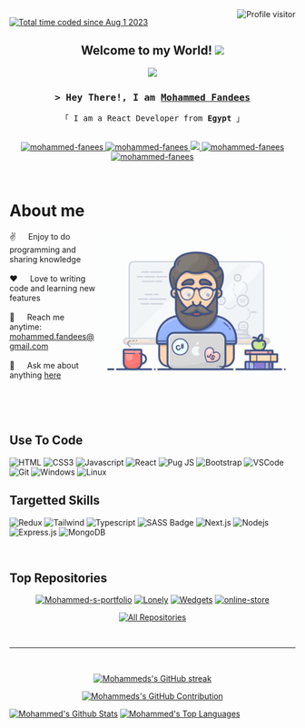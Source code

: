 <a href="https://komarev.com/ghpvc/?username=mohammed-fandees">
  <img align="right" src="https://komarev.com/ghpvc/?username=mohammed-fandees&label=Visitors&color=0e75b6&style=flat"
    alt="Profile visitor" />
</a>

<a href="https://wakatime.com/@9b724250-5120-4677-a2e0-78b5979e78d1"><img
    src="https://wakatime.com/badge/user/9b724250-5120-4677-a2e0-78b5979e78d1.svg"
    alt="Total time coded since Aug 1 2023" />
</a>

<h2 align="center">
  Welcome to my World!
  <img src="https://media.giphy.com/media/hvRJCLFzcasrR4ia7z/giphy.gif" width="28">
</h2>

<p align="center">
  <a href="https://github.com/mohammed-fandees"><img
      src="https://readme-typing-svg.herokuapp.com/?lines=Self%20Taught%20Programmer;React%20Developer;2%2B%20years%20of%20coding%20experience;Always%20learning%20new%20things&center=true&width=380&height=45"></a>
</p>




<!-- Intro  -->
<h3 align="center">
  <samp>&gt; Hey There!, I am
    <b><a target="_blank" href="https://mohamed-fandees.firebaseapp.com">Mohammed Fandees</a></b>
  </samp>
</h3>


<p align="center">
  <samp>
    「 I am a React Developer from <b>Egypt</b> 」
    <br>
    <br>
  </samp>
</p>

<p align="center">
  <a href="https://mohamed-fandees.firebaseapp.com" target="_blank">
    <img src="https://img.shields.io/badge/Website-DC143C?style=for-the-badge&logo=medium&logoColor=white"
      alt="mohammed-fanees" />
  </a>
  <a href="https://linkedin.com/in/mohammed-fandees" target="_blank">
    <img src="https://img.shields.io/badge/LinkedIn-0077B5?style=for-the-badge&logo=linkedin&logoColor=white"
      alt="mohammed-fanees" />
  </a>
  <a href="https://twitter.com/Mohamed_Fandees" target="_blank">
    <img src="https://img.shields.io/badge/Twitter-1DA1F2?style=for-the-badge&logo=twitter&logoColor=white" />
  </a>
  <a href="https://instagram.com/mohammed_fandees" target="_blank">
    <img src="https://img.shields.io/badge/Instagram-fe4164?style=for-the-badge&logo=instagram&logoColor=white"
      alt="mohammed-fanees" />
  </a>
  <a href="https://facebook.com/mohammed-fandees.cxo" target="_blank">
    <img src="https://img.shields.io/badge/Facebook-20BEFF?&style=for-the-badge&logo=facebook&logoColor=white"
      alt="mohammed-fanees" />
  </a>
</p>
<br />

<!-- About Section -->
# About me

<p>
  <img align="right" width="350" src="/assets/programmer.gif" alt="Coding gif" />

  ✌️ &emsp; Enjoy to do programming and sharing knowledge <br /><br />
  ❤️ &emsp; Love to writing code and learning new features<br /><br />
  📧 &emsp; Reach me anytime: mohammed.fandees@gmail.com<br /><br />
  💬 &emsp; Ask me about anything [here](https://github.com/mohammed-fandees/mohammed-fandees/issues)

</p>

<br />
<br />
<br />

## Use To Code

![HTML](https://img.shields.io/badge/HTML5-E34F26?style=for-the-badge&logo=html5&logoColor=white)
![CSS3](https://img.shields.io/badge/CSS3-1572B6?style=for-the-badge&logo=css3&logoColor=white)
![Javascript](https://img.shields.io/badge/Javascript-F0DB4F?style=for-the-badge&labelColor=F0DB4F&logo=javascript&logoColor=black)
![React](https://img.shields.io/badge/-React-61DBFB?style=for-the-badge&labelColor=61DBFB&logo=react&logoColor=black)
![Pug JS](https://img.shields.io/badge/Pug-js-ffffff?style=for-the-badge&logo=pugjs&logoColor=black)
![Bootstrap](https://img.shields.io/badge/Bootstrap-563D7C?style=for-the-badge&logo=bootstrap&logoColor=white)
![VSCode](https://img.shields.io/badge/Visual_Studio-0078d7?style=for-the-badge&logo=visual%20studio&logoColor=white)
![Git](https://img.shields.io/badge/Git-F05032?style=for-the-badge&logo=git&logoColor=white)
![Windows](https://img.shields.io/badge/windows-007acc?style=for-the-badge&logo=windows&logoColor=white)
![Linux](https://img.shields.io/badge/Linux-F05032?style=for-the-badge&logo=linux&logoColor=white)

## Targetted Skills

![Redux](https://img.shields.io/badge/Redux-593D88?style=for-the-badge&logo=redux&logoColor=white)
![Tailwind](https://img.shields.io/badge/Tailwind_CSS-092749?style=for-the-badge&logo=tailwindcss&logoColor=fff&labelColor=092749)
![Typescript](https://img.shields.io/badge/Typescript-007acc?style=for-the-badge&labelColor=007acc&logo=typescript&logoColor=black)
![SASS Badge](https://img.shields.io/badge/Sass-CC6699?style=for-the-badge&logo=sass&logoColor=white)
![Next.js](https://img.shields.io/badge/next.js-000000?style=for-the-badge&logo=nextdotjs&logoColor=white)
![Nodejs](https://img.shields.io/badge/Nodejs-3C873A?style=for-the-badge&labelColor=3C873A&logo=node.js&logoColor=black)
![Express.js](https://img.shields.io/badge/Express.js-000000?style=for-the-badge&logo=express&logoColor=white)
![MongoDB](https://img.shields.io/badge/MongoDB-4EA94B?style=for-the-badge&logo=mongodb&logoColor=white)

<br />

## Top Repositories

<div align="center">

  [![Mohammed-s-portfolio](https://github-readme-stats.vercel.app/api/pin/?username=mohammed-fandees&repo=my-portfolio&border_color=7F3FBF&bg_color=0D1117&title_color=C9D1D9&text_color=8B949E&icon_color=7F3FBF)](https://github.com/mohammed-fandees/my-portfolio)
  [![Lonely](https://github-readme-stats.vercel.app/api/pin/?username=mohammed-fandees&repo=lonely&border_color=7F3FBF&bg_color=0D1117&title_color=C9D1D9&text_color=8B949E&icon_color=7F3FBF)](https://github.com/mohammed-fandees/Lonely)
  [![Wedgets](https://github-readme-stats.vercel.app/api/pin/?username=mohammed-fandees&repo=wedgets&border_color=7F3FBF&bg_color=0D1117&title_color=C9D1D9&text_color=8B949E&icon_color=7F3FBF)](https://github.com/mohammed-fandees/Wedgets)
  [![online-store](https://github-readme-stats.vercel.app/api/pin/?username=mohammed-fandees&repo=online-store&border_color=7F3FBF&bg_color=0D1117&title_color=C9D1D9&text_color=8B949E&icon_color=7F3FBF)](https://github.com/mohammed-fandees/online-store)
  
  <p align="center">
    <a href="https://github.com/mohammed-fandees?tab=repositories" target="_blank"><img alt="All Repositories"
        title="All Repositories"
        src="https://img.shields.io/badge/-All%20Repos-7F3FBF?style=for-the-badge&logo=koding&logoColor=white" /></a>
  </p>
  
</div>

<br />
<hr />
<br />

<p align="center">
  <a href="https://github.com/mohammed-fandees">
    <img
      src="https://github-readme-streak-stats.herokuapp.com/?user=mohammed-fandees&theme=radical&border=7F3FBF&background=0D1117"
      alt="Mohammeds's GitHub streak" />
  </a>
</p>

<p align="center">
  <a href="https://github.com/mohammed-fandees">
    <img src="https://github-profile-summary-cards.vercel.app/api/cards/profile-details?username=mohammed-fandees&theme=radical"
      alt="Mohammeds's GitHub Contribution" />
  </a>
</p>

<a>
  <a href="https://github.com/mohammed-fandees"><img alt="Mohammed's Github Stats"
      src="https://denvercoder1-github-readme-stats.vercel.app/api?username=mohammed-fandees&show_icons=true&count_private=true&theme=react&border_color=7F3FBF&bg_color=0D1117&title_color=F85D7F&icon_color=F8D866"
      height="192px" width="49.5%" /></a>
  <a href="https://github.com/mohammed-fandees"><img alt="Mohammed's Top Languages"
      src="https://denvercoder1-github-readme-stats.vercel.app/api/top-langs/?username=mohammed-fandees&langs_count=8&layout=compact&theme=react&border_color=7F3FBF&bg_color=0D1117&title_color=F85D7F&icon_color=F8D866"
      height="192px" width="49.5%" /></a>
  <br />
</a>
